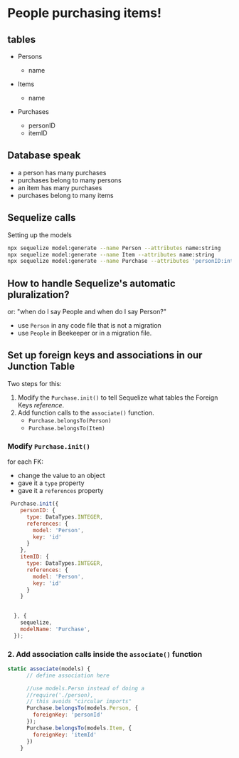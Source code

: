 # People purchasing items!


## tables

- Persons
    - name

- Items
    - name

- Purchases
    - personID
    - itemID

## Database speak

- a person has many purchases
- purchases belong to many persons 
- an item has many purchases
- purchases belong to many items

## Sequelize calls

Setting up the models

```sh
npx sequelize model:generate --name Person --attributes name:string
npx sequelize model:generate --name Item --attributes name:string
npx sequelize model:generate --name Purchase --attributes 'personID:integer, itemID:integer'

```

## How to handle Sequelize's automatic pluralization?
 or: "when do I say People and when do I say Person?"

 - use `Person` in any code file that is not a migration
 - use `People` in Beekeeper or in a migration file.

## Set up foreign keys and associations in our Junction Table

Two steps for this:
1. Modify the `Purchase.init()` to tell Sequelize what tables the Foreign Keys _reference_.
2. Add function calls to the `associate()` function.
    - `Purchase.belongsTo(Person)`
    - `Purchase.belongsTo(Item)`

### Modify `Purchase.init()`

for each FK:
- change the value to an object
- gave it a `type` property
- gave it a `references` property

```js
 Purchase.init({
    personID: {
      type: DataTypes.INTEGER,
      references: {
        model: 'Person',
        key: 'id'
      }
    },
    itemID: {
      type: DataTypes.INTEGER,
      references: {
        model: 'Person',
        key: 'id'
      }
    }

  
  }, {
    sequelize,
    modelName: 'Purchase',
  });
  ```
### 2. Add association calls inside the `associate()` function

```js
static associate(models) {
      // define association here

      //use models.Persn instead of doing a 
      //require('./person),
      // this avoids "circular imports"
      Purchase.belongsTo(models.Person, {
        foreignKey: 'personId'
      });
      Purchase.belongsTo(models.Item, {
        foreignKey: 'itemId'
      })
    }
```